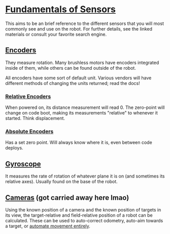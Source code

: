 # [Fundamentals of Sensors](https://docs.wpilib.org/en/stable/docs/software/hardware-apis/sensors/sensor-overview-software.html#sensor-overview-software)

This aims to be an brief reference to the different sensors that you will most commonly see and use on the robot. For further details, see the linked materials or consult your favorite search engine.

## [Encoders](https://docs.wpilib.org/en/stable/docs/software/hardware-apis/sensors/encoders-software.html#encoders-software)

They measure rotation. Many brushless motors have encoders integrated inside of them, while others can be found outside of the robot.

All encoders have some sort of default unit. Various vendors will have different methods of changing the units returned; read the docs!

### [Relative Encoders](https://docs.wpilib.org/en/stable/docs/software/hardware-apis/sensors/sensor-overview-software.html#sensor-overview-software)

When powered on, its distance measurement will read 0. The zero-point will change on code boot, making its measurements "relative" to whenever it started. Think displacement.

### [Absolute Encoders](https://docs.wpilib.org/en/stable/docs/software/hardware-apis/sensors/encoders-software.html#encoders-software)

Has a set zero point. Will always know where it is, even between code deploys.

## [Gyroscope](https://docs.wpilib.org/en/stable/docs/software/hardware-apis/sensors/gyros-software.html)

It measures the rate of rotation of whatever plane it is on (and sometimes its relative axes). Usually found on the base of the robot.

## [Cameras]()  (got carried away here lmao)

Using the known position of a camera and the known position of targets in its view, the target-relative and field-relative position of a robot can be calculated. These can be used to auto-correct odometry, auto-aim towards a target, or [automate movement entirely](https://www.youtube.com/watch?v=2zB0w69P4mc&t=73s).
